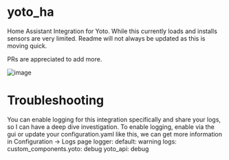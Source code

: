 # yoto_ha

Home Assistant Integration for Yoto. While this currently loads and installs sensors are very limited. Readme will not always be updated as this is moving quick.

PRs are appreciated to add more.

![image](https://github.com/cdnninja/yoto_ha/assets/6373468/8ae77603-80dd-45fa-80ab-1cb040fa0112)


# Troubleshooting

You can enable logging for this integration specifically and share your logs, so I can have a deep dive investigation. To enable logging, enable via the gui or update your configuration.yaml like this, we can get more information in Configuration -> Logs page
logger:
default: warning
logs:
custom_components.yoto: debug
yoto_api: debug
